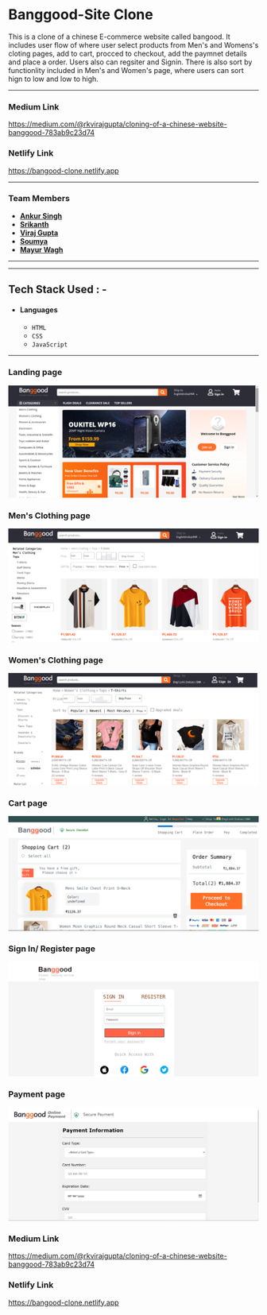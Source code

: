 # Banggood-Site Clone
This is a clone of a chinese E-commerce website called bangood. It includes user flow of where user select products from Men's and Womens's cloting pages, add to cart, procced 
to checkout, add the paymnet details and place a order. Users also can regsiter and Signin. There is also sort by functionlity included in Men's and Women's page, where users 
can sort hign to low and low to high.

---
### Medium Link
https://medium.com/@rkvirajgupta/cloning-of-a-chinese-website-banggood-783ab9c23d74

### Netlify Link

https://bangood-clone.netlify.app


---

### Team Members

- **[Ankur Singh](https://github.com/Ankur310)**
- **[Srikanth](https://github.com/sssrikanthhh)**
- **[Viraj Gupta](https://github.com/rkvirajgupta/)** 
- **[Soumya](https://github.com/Soumyaranjankalia)**
- **[Mayur Wagh](https://github.com/Mayurwagh98)**

---

---

## Tech Stack Used : -

- #### Languages
  - `HTML`
  - `CSS`
  - `JavaScript`

---


### Landing page

![](/website-pictures/landing-page.png)

### Men's Clothing page

![](/website-pictures/mens-page.png)

### Women's Clothing page

![](/website-pictures/womens-page.png)

### Cart page

![](/website-pictures/cart-page.png)

### Sign In/ Register page

![](/website-pictures/register-page.png)

### Payment page

![](/website-pictures/payment-page.png)

### Medium Link
https://medium.com/@rkvirajgupta/cloning-of-a-chinese-website-banggood-783ab9c23d74

### Netlify Link

https://bangood-clone.netlify.app
